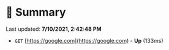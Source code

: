 # 📖 Summary
Last updated: **7/10/2021, 2:42:48 PM**

- `GET` [https://google.com](https://google.com) - **Up** (133ms)
